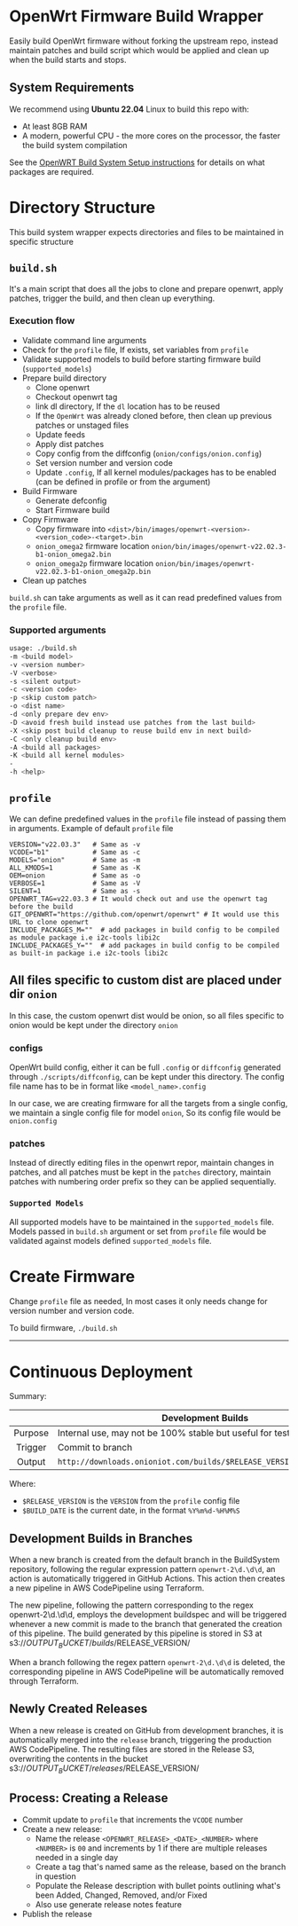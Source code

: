 
# OpenWrt Firmware Build Wrapper
Easily build OpenWrt firmware without forking the upstream repo, instead maintain patches and build script which would be applied and clean up when the build starts and stops.

## System Requirements

We recommend using **Ubuntu 22.04** Linux to build this repo with:
* At least 8GB RAM
* A modern, powerful CPU - the more cores on the processor, the faster the build system compilation

See the [OpenWRT Build System Setup instructions](https://openwrt.org/docs/guide-developer/toolchain/install-buildsystem#debianubuntu) for details on what packages are required.

# Directory Structure
This build system wrapper expects directories and files to be maintained in specific structure

## `build.sh`
It's a main script that does all the jobs to clone and prepare openwrt, apply patches, trigger the build, and then clean up everything.

### Execution flow
- Validate command line arguments
- Check for the `profile` file, If exists, set variables from `profile`
- Validate supported models to build before starting firmware build (`supported_models`)
- Prepare build directory
  - Clone openwrt
  - Checkout openwrt tag
  - link dl directory, If the `dl` location has to be reused
  - If the `OpenWrt` was already cloned before, then clean up previous patches or unstaged files
  - Update feeds
  - Apply dist patches
  - Copy config from the diffconfig (`onion/configs/onion.config`)
  - Set version number and version code
  - Update `.config`, If  all kernel modules/packages has to be enabled (can be defined in profile or from the argument)
- Build Firmware
  - Generate defconfig
  - Start Firmware build
- Copy Firmware
  - Copy firmware into `<dist>/bin/images/openwrt-<version>-<version_code>-<target>.bin`
  - `onion_omega2` firmware location `onion/bin/images/openwrt-v22.02.3-b1-onion_omega2.bin`
  - `onion_omega2p` firmware location `onion/bin/images/openwrt-v22.02.3-b1-onion_omega2p.bin`
- Clean up patches

`build.sh` can take arguments as well as it can read predefined values from the `profile` file.

### Supported arguments
```bash
usage: ./build.sh
-m <build model>
-v <version number>
-V <verbose>
-s <silent output>
-c <version code>
-p <skip custom patch>
-o <dist name>
-d <only prepare dev env>
-D <avoid fresh build instead use patches from the last build>
-X <skip post build cleanup to reuse build env in next build>
-C <only cleanup build env>
-A <build all packages>
-K <build all kernel modules>
-
-h <help>
```

## `profile` 
We can define predefined values in the `profile` file instead of passing them in arguments. Example of default `profile` file

```
VERSION="v22.03.3"   # Same as -v
VCODE="b1"           # Same as -c  
MODELS="onion"       # Same as -m
ALL_KMODS=1          # Same as -K
OEM=onion            # Same as -o
VERBOSE=1            # Same as -V
SILENT=1             # Same as -s
OPENWRT_TAG=v22.03.3 # It would check out and use the openwrt tag before the build
GIT_OPENWRT="https://github.com/openwrt/openwrt" # It would use this URL to clone openwrt
INCLUDE_PACKAGES_M=""  # add packages in build config to be compiled as module package i.e i2c-tools libi2c
INCLUDE_PACKAGES_Y=""  # add packages in build config to be compiled as built-in package i.e i2c-tools libi2c
```

## All files specific to custom dist are placed under dir `onion`
In this case, the custom openwrt dist would be onion, so all files specific to onion would be kept under the directory `onion`

### configs
OpenWrt build config, either it can be full `.config` or `diffconfig` generated through `./scripts/diffconfig`, can be kept under this directory. The config file name has to be in format like `<model_name>.config`

In our case, we are creating firmware for all the targets from a single config, we maintain a single config file for model `onion`, So its config file would be `onion.config`
### patches

Instead of directly editing files in the openwrt repor, maintain changes in patches, and all patches must be kept in the `patches` directory, maintain patches with numbering order prefix so they can be applied sequentially.

### `Supported Models`
All supported models have to be maintained in the `supported_models` file.  Models passed in `build.sh` argument or set from `profile` file would be validated against models defined `supported_models` file.

# Create Firmware
Change `profile` file as needed, In most cases it only needs change for version number and version code.

To build firmware,
```./build.sh```

---

# Continuous Deployment

Summary:

|         | Development Builds                                                  | Release Builds                                             |
|:-------:|---------------------------------------------------------------------|------------------------------------------------------------|
| Purpose | Internal use, may not be 100% stable but useful for testing         | Meant for use by general users                             |
| Trigger | Commit to branch                                                    | Github Release created from branch                         |
| Output  | `http://downloads.onioniot.com/builds/$RELEASE_VERSION/$BUILD_DATE` | `http://downloads.onioniot.com/releases/$RELEASE_VERSION/` |

Where:
* `$RELEASE_VERSION` is the `VERSION` from the `profile` config file
* `$BUILD_DATE` is the current date, in the format `%Y%m%d-%H%M%S`

## Development Builds in Branches

When a new branch is created from the default branch in the BuildSystem repository, following the regular expression pattern `openwrt-2\d.\d\d`, an action is automatically triggered in GitHub Actions. This action then creates a new pipeline in AWS CodePipeline using Terraform.

The new pipeline, following the pattern corresponding to the regex openwrt-2\d.\d\d, employs the development buildspec and will be triggered whenever a new commit is made to the branch that generated the creation of this pipeline. The build generated by this pipeline is stored in S3 at s3://$OUTPUT_BUCKET/builds/$RELEASE_VERSION/

When a branch following the regex pattern `openwrt-2\d.\d\d` is deleted, the corresponding pipeline in AWS CodePipeline will be automatically removed through Terraform.

## Newly Created Releases

When a new release is created on GitHub from development branches, it is automatically merged into the `release` branch, triggering the production AWS CodePipeline. The resulting files are stored in the Release S3, overwriting the contents in the bucket s3://$OUTPUT_BUCKET/releases/$RELEASE_VERSION/

## Process: Creating a Release

* Commit update to `profile` that increments the `VCODE` number
* Create a new release:
  * Name the release `<OPENWRT_RELEASE>_<DATE>_<NUMBER>` where `<NUMBER>` is `00` and increments by 1 if there are multiple releases needed in a single day
  * Create a tag that's named same as the release, based on the branch in question
  * Populate the Release description with bullet points outlining what's been Added, Changed, Removed, and/or Fixed
  * Also use generate release notes feature
* Publish the release

